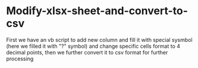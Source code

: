# Modify-xlsx-sheet-and-convert-to-csv
First we have an vb script to add new column and fill it with special sysmbol (here we filled it with "?" symbol) and change specific cells format to 4 decimal points, then we further convert it to csv format for further processing
